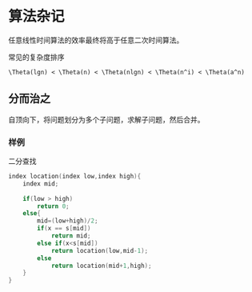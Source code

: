 # 算法杂记

任意线性时间算法的效率最终将高于任意二次时间算法。

常见的复杂度排序

```
\Theta(lgn) < \Theta(n) < \Theta(nlgn) < \Theta(n^i) < \Theta(a^n)
```

## 分而治之

自顶向下，将问题划分为多个子问题，求解子问题，然后合并。

### 样例

二分查找

```cpp
index location(index low,index high){
    index mid;
    
    if(low > high)
        return 0;
    else{
        mid=(low+high)/2;
        if(x == s[mid])
            return mid;
        else if(x<s[mid])
            return location(low,mid-1);
        else 
            return location(mid+1,high);
    }
}
```
